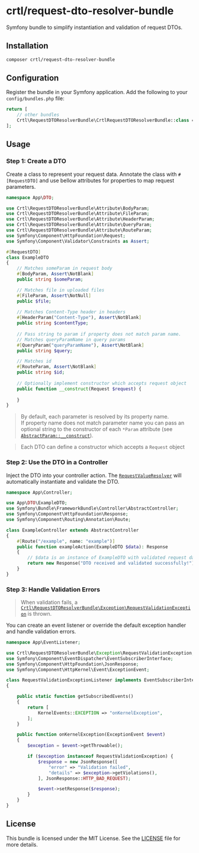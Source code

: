 # crtl/request-dto-resolver-bundle

Symfony bundle to simplify instantiation and validation of request DTOs.


## Installation

```bash
composer crtl/request-dto-resolver-bundle
```

## Configuration

Register the bundle in your Symfony application. Add the following to your `config/bundles.php` file:

```php
return [
    // other bundles
    Crtl\RequestDTOResolverBundle\CrtlRequestDTOResolverBundle::class => ["all" => true],
];
```

## Usage

### Step 1: Create a DTO

Create a class to represent your request data. 
Annotate the class with `#[RequestDTO]` and use bellow attributes for properties to map request parameters.

```php
namespace App\DTO;

use Crtl\RequestDTOResolverBundle\Attribute\BodyParam;
use Crtl\RequestDTOResolverBundle\Attribute\FileParam;
use Crtl\RequestDTOResolverBundle\Attribute\HeaderParam;
use Crtl\RequestDTOResolverBundle\Attribute\QueryParam;
use Crtl\RequestDTOResolverBundle\Attribute\RouteParam;
use Symfony\Component\HttpFoundation\Request;
use Symfony\Component\Validator\Constraints as Assert;

#[RequestDTO]
class ExampleDTO
{
    // Matches someParam in request body
    #[BodyParam, Assert\NotBlank]
    public string $someParam;

    // Matches file in uploaded files
    #[FileParam, Assert\NotNull]
    public $file;
    
    // Matches Content-Type header in headers
    #[HeaderParam("Content-Type"), Assert\NotBlank]
    public string $contentType;
    
    // Pass string to param if property does not match param name.
    // Matches queryParamName in query params
    #[QueryParam("queryParamName"), Assert\NotBlank]
    public string $query;

    // Matches id 
    #[RouteParam, Assert\NotBlank]
    public string $id;
    
    // Optionally implement constructor which accepts request object
    public function __construct(Request $request) {
    
    }
}
```

> By default, each parameter is resolved by its property name.<br/> 
> If property name does not match parameter name you can pass an optional string to the constructor 
> of each `*Param` attribute (see [`AbstractParam::__construct`](src/Attribute/AbstractParam.php)).

> Each DTO can define a constructor which accepts a `Request` object 

### Step 2: Use the DTO in a Controller

Inject the DTO into your controller action. The [`RequestValueResolver`](src/RequestDTOResolver.php) will automatically instantiate and validate the DTO.

```php
namespace App\Controller;

use App\DTO\ExampleDTO;
use Symfony\Bundle\FrameworkBundle\Controller\AbstractController;
use Symfony\Component\HttpFoundation\Response;
use Symfony\Component\Routing\Annotation\Route;

class ExampleController extends AbstractController
{
    #[Route("/example", name: "example")]
    public function exampleAction(ExampleDTO $data): Response
    {
        // $data is an instance of ExampleDTO with validated request data
        return new Response("DTO received and validated successfully!");
    }
}
```

### Step 3: Handle Validation Errors

> When validation fails, a [`Crtl\RequestDTOResolverBundle\Exception\RequestValidationException`](src/Exception/RequestValidationException.php) is thrown.
> 
You can create an event listener or override the default exception handler and handle validation errors.

```php
namespace App\EventListener;

use Crtl\RequestDTOResolverBundle\Exception\RequestValidationException;
use Symfony\Component\EventDispatcher\EventSubscriberInterface;
use Symfony\Component\HttpFoundation\JsonResponse;
use Symfony\Component\HttpKernel\Event\ExceptionEvent;

class RequestValidationExceptionListener implements EventSubscriberInterface
{

    public static function getSubscribedEvents()
    {
        return [
            KernelEvents::EXCEPTION => "onKernelException",
        ];
    }

    public function onKernelException(ExceptionEvent $event)
    {
        $exception = $event->getThrowable();

        if ($exception instanceof RequestValidationException) {
            $response = new JsonResponse([
                "error" => "Validation failed",
                "details" => $exception->getViolations(),
            ], JsonResponse::HTTP_BAD_REQUEST);

            $event->setResponse($response);
        }
    }
}
```

## License

This bundle is licensed under the MIT License. See the [LICENSE](LICENSE) file for more details.